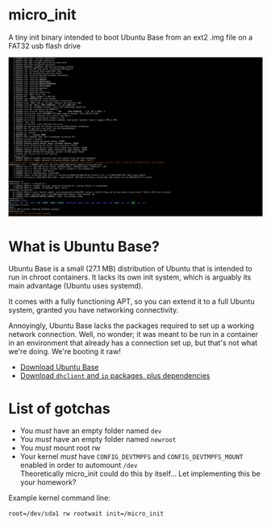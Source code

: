 # micro_init
A tiny init binary intended to boot Ubuntu Base from an ext2 .img file on a FAT32 usb flash drive

![Booting into bash and executing some commands](micro_init.PNG)

# What is Ubuntu Base?

Ubuntu Base is a small (27.1 MB) distribution of Ubuntu that is intended to run in chroot containers. It lacks its own init system, which is arguably its main advantage (Ubuntu uses systemd).

It comes with a fully functioning APT, so you can extend it to a full Ubuntu system, granted you have networking connectivity.

Annoyingly, Ubuntu Base lacks the packages required to set up a working network connection. Well, no wonder; it was meant to be run in a container in an environment that already has a connection set up, but that's not what we're doing. We're booting it raw!

- [Download Ubuntu Base](http://cdimage.ubuntu.com/ubuntu-base/releases/21.04/release/)
- [Download `dhclient` and `ip` packages, plus dependencies](https://github.com/AXKuhta/micro_init/releases/download/v0.1/ubuntu_21.04_net_packages.tar)

# List of gotchas

- You _must_ have an empty folder named `dev`
- You _must_ have an empty folder named `newroot`
- You _must_ mount root rw
- Your kernel _must_ have `CONFIG_DEVTMPFS` and `CONFIG_DEVTMPFS_MOUNT` enabled in order to automount `/dev`<br>Theoretically micro_init could do this by itself... Let implementing this be your homework?
 
Example kernel command line:

```
root=/dev/sda1 rw rootwait init=/micro_init
```
